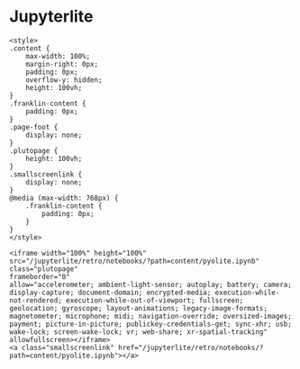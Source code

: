 # Jupyterlite
    <style>
    .content {
        max-width: 100%;
        margin-right: 0px;
        padding: 0px;
        overflow-y: hidden;
        height: 100vh;
    }
    .franklin-content {
        padding: 0px;
    }
    .page-foot {
        display: none;
    }
    .plutopage {
        height: 100vh;
    }
    .smallscreenlink {
        display: none;
    }
    @media (max-width: 768px) {
        .franklin-content {
            padding: 0px;
        }
    }
    </style>
    
    <iframe width="100%" height="100%"
    src="/jupyterlite/retro/notebooks/?path=content/pyolite.ipynb"
    class="plutopage"
    frameborder="0"
    allow="accelerometer; ambient-light-sensor; autoplay; battery; camera; display-capture; document-domain; encrypted-media; execution-while-not-rendered; execution-while-out-of-viewport; fullscreen; geolocation; gyroscope; layout-animations; legacy-image-formats; magnetometer; microphone; midi; navigation-override; oversized-images; payment; picture-in-picture; publickey-credentials-get; sync-xhr; usb; wake-lock; screen-wake-lock; vr; web-share; xr-spatial-tracking"
    allowfullscreen></iframe>
    <a class="smallscreenlink" href="/jupyterlite/retro/notebooks/?path=content/pyolite.ipynb"></a>

